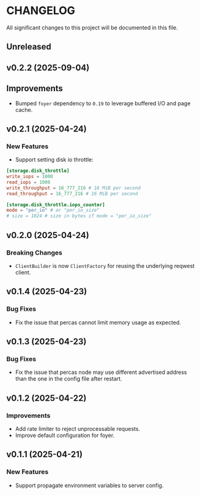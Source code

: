 # CHANGELOG

All significant changes to this project will be documented in this file.

## Unreleased

## v0.2.2 (2025-09-04)

## Improvements

* Bumped `foyer` dependency to `0.19` to leverage buffered I/O and page cache.

## v0.2.1 (2025-04-24)

### New Features

* Support setting disk io throttle:

```toml
[storage.disk_throttle]
write_iops = 1000
read_iops = 1000
write_throughput = 16_777_216 # 16 MiB per second
read_throughput = 16_777_216 # 16 MiB per second

[storage.disk_throttle.iops_counter]
mode = "per_io" # or "per_io_size"
# size = 1024 # size in bytes if mode = "per_io_size"
```

## v0.2.0 (2025-04-24)

### Breaking Changes

* `ClientBuilder` is now `ClientFactory` for reusing the underlying reqwest client.

## v0.1.4 (2025-04-23)

### Bug Fixes

* Fix the issue that percas cannot limit memory usage as expected.

## v0.1.3 (2025-04-23)

### Bug Fixes

* Fix the issue that percas node may use different advertised address than the one in the config file after restart.

## v0.1.2 (2025-04-22)

### Improvements

* Add rate limiter to reject unprocessable requests.
* Improve default configuration for foyer.

## v0.1.1 (2025-04-21)

### New Features

* Support propagate environment variables to server config.
